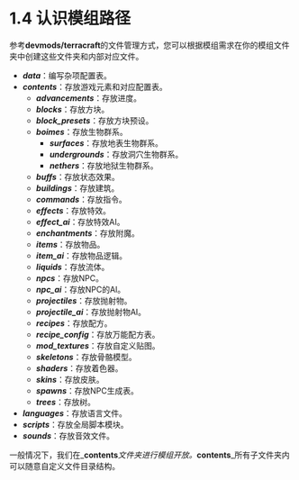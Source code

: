 # 1.4 认识模组路径

参考**devmods/terracraft**的文件管理方式，您可以根据模组需求在你的模组文件夹中创建这些文件夹和内部对应文件。

* _**data**_：编写杂项配置表。
* _**contents**_：存放游戏元素和对应配置表。
  * _**advancements**_：存放进度。
  * _**blocks**_：存放方块。
  * _**block\_presets**_：存放方块预设。
  * _**boimes**_：存放生物群系。
    * _**surfaces**_：存放地表生物群系。
    * _**undergrounds**_：存放洞穴生物群系。
    * _**nethers**_：存放地狱生物群系。
  * _**buffs**_：存放状态效果。
  * _**buildings**_：存放建筑。
  * _**commands**_：存放指令。
  * _**effects**_：存放特效。
  * _**effect\_ai**_：存放特效AI。
  * _**enchantments**_：存放附魔。
  * _**items**_：存放物品。
  * _**item\_ai**_：存放物品逻辑。
  * _**liquids**_：存放流体。
  * _**npcs**_：存放NPC。
  * _**npc\_ai**_：存放NPC的AI。
  * _**projectiles**_：存放抛射物。
  * _**projectile\_ai**_：存放抛射物AI。
  * _**recipes**_：存放配方。
  * _**recipe\_config**_：存放万能配方表。
  * _**mod\_textures**_：存放自定义贴图。
  * _**skeletons**_：存放骨骼模型。
  * _**shaders**_：存放着色器。
  * _**skins**_：存放皮肤。
  * _**spawns**_：存放NPC生成表。
  * _**trees**_：存放树。
* _**languages**_：存放语言文件。
* _**scripts**_：存放全局脚本模块。
* _**sounds**_：存放音效文件。

一般情况下，我们在_**contents**_文件夹进行模组开放。_**contents**_所有子文件夹内可以随意自定义文件目录结构。

